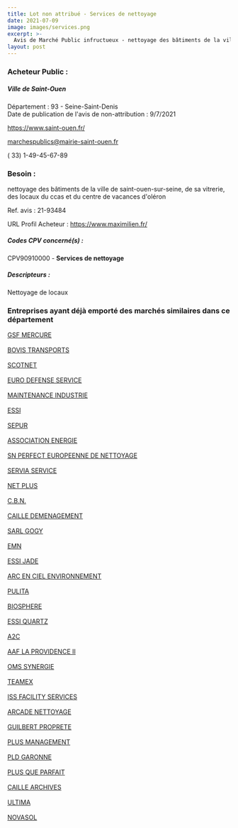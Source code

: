 ```yaml
---
title: Lot non attribué - Services de nettoyage
date: 2021-07-09
image: images/services.png
excerpt: >-
  Avis de Marché Public infructueux - nettoyage des bâtiments de la ville de saint-ouen-sur-seine, de sa vitrerie, des locaux du ccas et du centre de vacances d'oléron
layout: post
---
```


### Acheteur Public :
##### Ville de Saint-Ouen
Département : 93 - Seine-Saint-Denis<br/>
Date de publication de l'avis de non-attribution : 9/7/2021


https://www.saint-ouen.fr/

marchespublics@mairie-saint-ouen.fr

( 33) 1-49-45-67-89
### Besoin :

nettoyage des bâtiments de la ville de saint-ouen-sur-seine, de sa vitrerie, des locaux du ccas et du centre de vacances d'oléron

Ref. avis : 21-93484

URL Profil Acheteur : https://www.maximilien.fr/

##### Codes CPV concerné(s) :
CPV90910000 - **Services de nettoyage** <br/>

##### Descripteurs :
Nettoyage de locaux <br/>

### Entreprises ayant déjà emporté des marchés similaires dans ce département
<a href="/entreprise-544/siren-308185503">GSF MERCURE</a><br/><br/>
<a href="/entreprise-545/siren-309634582">BOVIS TRANSPORTS</a><br/><br/>
<a href="/entreprise-545/siren-317032779">SCOTNET</a><br/><br/>
<a href="/entreprise-546/siren-324095884">EURO DEFENSE SERVICE</a><br/><br/>
<a href="/entreprise-547/siren-325807220">MAINTENANCE INDUSTRIE</a><br/><br/>
<a href="/entreprise-547/siren-327435137">ESSI</a><br/><br/>
<a href="/entreprise-550/siren-350050589">SEPUR</a><br/><br/>
<a href="/entreprise-551/siren-380253245">ASSOCIATION ENERGIE</a><br/><br/>
<a href="/entreprise-552/siren-383935673">SN PERFECT EUROPEENNE DE NETTOYAGE</a><br/><br/>
<a href="/entreprise-555/siren-399321405">SERVIA SERVICE</a><br/><br/>
<a href="/entreprise-557/siren-412766206">NET PLUS</a><br/><br/>
<a href="/entreprise-557/siren-417987864">C.B.N.</a><br/><br/>
<a href="/entreprise-562/siren-445244361">CAILLE DEMENAGEMENT</a><br/><br/>
<a href="/entreprise-564/siren-478726714">SARL GOGY</a><br/><br/>
<a href="/entreprise-564/siren-479109530">EMN</a><br/><br/>
<a href="/entreprise-565/siren-489702027">ESSI JADE</a><br/><br/>
<a href="/entreprise-566/siren-493689566">ARC EN CIEL ENVIRONNEMENT</a><br/><br/>
<a href="/entreprise-566/siren-493863708">PULITA</a><br/><br/>
<a href="/entreprise-568/siren-502965445">BIOSPHERE</a><br/><br/>
<a href="/entreprise-569/siren-513583179">ESSI QUARTZ</a><br/><br/>
<a href="/entreprise-569/siren-514426683">A2C</a><br/><br/>
<a href="/entreprise-570/siren-518515416">AAF LA PROVIDENCE II</a><br/><br/>
<a href="/entreprise-571/siren-529389520">OMS SYNERGIE</a><br/><br/>
<a href="/entreprise-572/siren-534897293">TEAMEX</a><br/><br/>
<a href="/entreprise-572/siren-542016951">ISS FACILITY SERVICES</a><br/><br/>
<a href="/entreprise-572/siren-572002186">ARCADE NETTOYAGE</a><br/><br/>
<a href="/entreprise-574/siren-745851303">GUILBERT PROPRETE</a><br/><br/>
<a href="/entreprise-574/siren-750028680">PLUS MANAGEMENT</a><br/><br/>
<a href="/entreprise-576/siren-799236575">PLD GARONNE</a><br/><br/>
<a href="/entreprise-580/siren-832027023">PLUS QUE PARFAIT</a><br/><br/>
<a href="/entreprise-580/siren-834219701">CAILLE ARCHIVES</a><br/><br/>
<a href="/entreprise-581/siren-842440745">ULTIMA</a><br/><br/>
<a href="/entreprise-582/siren-997556303">NOVASOL</a><br/><br/>
